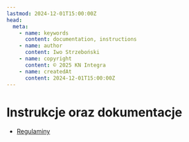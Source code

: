 ```yaml
---
lastmod: 2024-12-01T15:00:00Z
head:
  meta:
    - name: keywords
      content: documentation, instructions
    - name: author
      content: Iwo Strzeboński
    - name: copyright
      content: © 2025 KN Integra
    - name: createdAt
      content: 2024-12-01T15:00:00Z
---
```


# Instrukcje oraz dokumentacje

* [Regulaminy](./blog/regulations)
